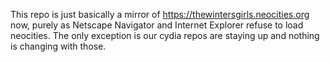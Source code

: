 This repo is just basically a mirror of https://thewintersgirls.neocities.org now, purely as Netscape Navigator and Internet Explorer refuse to load neocities. The only exception is our cydia repos are staying up and nothing is changing with those.